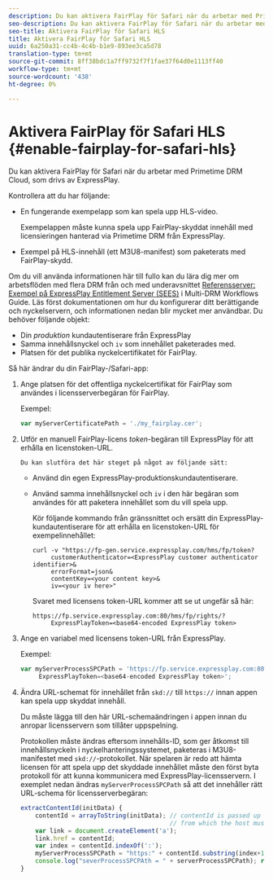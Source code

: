 ```yaml
---
description: Du kan aktivera FairPlay för Safari när du arbetar med Primetime DRM Cloud, som drivs av ExpressPlay.
seo-description: Du kan aktivera FairPlay för Safari när du arbetar med Primetime DRM Cloud, som drivs av ExpressPlay.
seo-title: Aktivera FairPlay för Safari HLS
title: Aktivera FairPlay för Safari HLS
uuid: 6a250a31-cc4b-4c4b-b1e9-893ee3ca5d78
translation-type: tm+mt
source-git-commit: 8ff38bdc1a7ff9732f7f1fae37f64d0e1113ff40
workflow-type: tm+mt
source-wordcount: '438'
ht-degree: 0%

---
```



# Aktivera FairPlay för Safari HLS {#enable-fairplay-for-safari-hls}

Du kan aktivera FairPlay för Safari när du arbetar med Primetime DRM Cloud, som drivs av ExpressPlay.

Kontrollera att du har följande:

* En fungerande exempelapp som kan spela upp HLS-video.

   Exempelappen måste kunna spela upp FairPlay-skyddat innehåll med licensieringen hanterad via Primetime DRM från ExpressPlay.
* Exempel på HLS-innehåll (ett M3U8-manifest) som paketerats med FairPlay-skydd.

Om du vill använda informationen här till fullo kan du lära dig mer om arbetsflöden med flera DRM från och med underavsnittet [Referensserver: Exempel på ExpressPlay Entitlement Server (SEES)](https://helpx.adobe.com/content/dam/help/en/primetime/drm/drm_multi_drm_workflows.pdf) i Multi-DRM Workflows Guide. Läs först dokumentationen om hur du konfigurerar ditt berättigande och nyckelservern, och informationen nedan blir mycket mer användbar.
Du behöver följande objekt:

* Din *produktion* kundautentiserare från ExpressPlay
* Samma innehållsnyckel och `iv` som innehållet paketerades med.
* Platsen för det publika nyckelcertifikatet för FairPlay.

Så här ändrar du din FairPlay-/Safari-app:

1. Ange platsen för det offentliga nyckelcertifikat för FairPlay som användes i licensserverbegäran för FairPlay.

   Exempel:

   ```js
   var myServerCertificatePath = './my_fairplay.cer';
   ```

1. Utför en manuell FairPlay-licens *token*-begäran till ExpressPlay för att erhålla en licenstoken-URL.

       Du kan slutföra det här steget på något av följande sätt:
   
   * Använd din egen ExpressPlay-produktionskundautentiserare.
   * Använd samma innehållsnyckel och `iv` i den här begäran som användes för att paketera innehållet som du vill spela upp.

      Kör följande kommando från gränssnittet och ersätt din ExpressPlay-kundautentiserare för att erhålla en licenstoken-URL för exempelinnehållet:

      ```
      curl -v "https://fp-gen.service.expressplay.com/hms/fp/token? 
           customerAuthenticator=<ExpressPlay customer authenticator identifier>& 
           errorFormat=json& 
           contentKey=<your content key>& 
           iv=<your iv here>"
      ```

      Svaret med licensens token-URL kommer att se ut ungefär så här:

      ```
      https://fp.service.expressplay.com:80/hms/fp/rights/? 
           ExpressPlayToken=<base64-encoded ExpressPlay token>
      ```

1. Ange en variabel med licensens token-URL från ExpressPlay.

   Exempel:

   ```js
   var myServerProcessSPCPath = 'https://fp.service.expressplay.com:80/hms/fp/rights/? 
        ExpressPlayToken=<base64-encoded ExpressPlay token>';
   ```

1. Ändra URL-schemat för innehållet från `skd://` till `https://` innan appen kan spela upp skyddat innehåll.

   Du måste lägga till den här URL-schemaändringen i appen innan du anropar licensservern som tillåter uppspelning.

   Protokollen måste ändras eftersom innehålls-ID, som ger åtkomst till innehållsnyckeln i nyckelhanteringssystemet, paketeras i M3U8-manifestet med `skd://`-protokollet. När spelaren är redo att hämta licensen för att spela upp det skyddade innehållet måste den först byta protokoll för att kunna kommunicera med ExpressPlay-licensservern. I exemplet nedan ändras `myServerProcessSPCPath` så att det innehåller rätt URL-schema för licensserverbegäran:

   ```js
   extractContentId(initData) {  
       contentId = arrayToString(initData); // contentId is passed up as a URI,  
                                            // from which the host must be extracted:  
       var link = document.createElement('a');  
       link.href = contentId;  
       var index = contentId.indexOf(':');  
       myServerProcessSPCPath = "https:" + contentId.substring(index+1);  
       console.log("severProcessSPCPAth = " + serverProcessSPCPath); return link.hostname;  
   }
   ```


